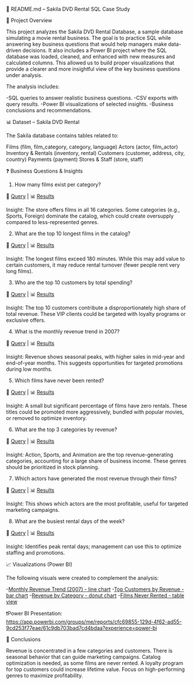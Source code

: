 📄 README.md – Sakila DVD Rental SQL Case Study

🎯 Project Overview

This project analyzes the Sakila DVD Rental Database, a sample database simulating a movie rental business.
The goal is to practice SQL while answering key business questions that would help managers make data-driven decisions. It also includes a Power BI project where the SQL database was loaded, cleaned, and enhanced with new measures and calculated columns. This allowed us to build proper visualizations that provide a clearer and more insightful view of the key business questions under analysis.

The analysis includes:

-SQL queries to answer realistic business questions.
-CSV exports with query results.
-Power BI visualizations of selected insights.
-Business conclusions and recommendations.



📊 Dataset – Sakila DVD Rental

The Sakila database contains tables related to:

Films (film, film_category, category, language)
Actors (actor, film_actor)
Inventory & Rentals (inventory, rental)
Customers (customer, address, city, country)
Payments (payment)
Stores & Staff (store, staff)



❓ Business Questions & Insights 

1. How many films exist per category?

📄 [Query](SQL/01_films_by_category.sql)
 | 📊 [Results](Results/01_films_by_category.csv)

Insight: The store offers films in all 16 categories. Some categories (e.g., Sports, Foreign) dominate the catalog, which could create oversupply compared to less-represented genres.



2. What are the top 10 longest films in the catalog?

📄 [Query](SQL/02_top_longest_films.sql)
 | 📊 [Results](Results/02_top_longest_films.csv)

Insight: The longest films exceed 180 minutes. While this may add value to certain customers, it may reduce rental turnover (fewer people rent very long films).



3. Who are the top 10 customers by total spending?

📄 [Query](SQL/03_top_customers.sql)
 | 📊 [Results](Results/03_top_customers.csv)

Insight: The top 10 customers contribute a disproportionately high share of total revenue. These VIP clients could be targeted with loyalty programs or exclusive offers.



4. What is the monthly revenue trend in 2007?

📄 [Query](SQL/04_monthly_revenue_2007.sql)
 | 📊 [Results](Results/04_monthly_revenue_2007.csv)

Insight: Revenue shows seasonal peaks, with higher sales in mid-year and end-of-year months. This suggests opportunities for targeted promotions during low months.



5. Which films have never been rented?

📄 [Query](SQL/05_films_never_rented.sql)
 | 📊 [Results](Results/05_films_never_rented.csv)

Insight: A small but significant percentage of films have zero rentals. These titles could be promoted more aggressively, bundled with popular movies, or removed to optimize inventory.



6. What are the top 3 categories by revenue?

📄 [Query](SQL/06_top_categories_revenue.sql)
 | 📊 [Results](Results/06_top_categories_revenue.csv)

Insight: Action, Sports, and Animation are the top revenue-generating categories, accounting for a large share of business income. These genres should be prioritized in stock planning.



7. Which actors have generated the most revenue through their films?

📄 [Query](SQL/07_top_actors_revenue.sql)
 | 📊 [Results](Results/07_top_actors_revenue.csv)

Insight: This shows which actors are the most profitable, useful for targeted marketing campaigns.



8. What are the busiest rental days of the week?

📄 [Query](SQL/08_busiest_rental_day.sql)
 | 📊 [Results](Results/08_busiest_rental_day.csv)

Insight: Identifies peak rental days; management can use this to optimize staffing and promotions.




📈 Visualizations (Power BI)

The following visuals were created to complement the analysis:

-[Monthly Revenue Trend (2007) - line chart](Visuals/MonthlyRevenueTrend.jpg)
-[Top Customers by Revenue - bar chart](Visuals/TopCustomers.jpg)
-[Revenue by Category - donut chart](Visuals/RevenueByCategory.jpg)
-[Films Never Rented - table view](Visuals/FilmsNeverRented.jpg)


❗Power BI Presentation: https://app.powerbi.com/groups/me/reports/cfc69855-129d-4f62-ad55-9cd253f77eae/61c9db703bad7cd4bdaa?experience=power-bi



📝 Conclusions

Revenue is concentrated in a few categories and customers.
There is seasonal behavior that can guide marketing campaigns.
Catalog optimization is needed, as some films are never rented.
A loyalty program for top customers could increase lifetime value.
Focus on high-performing genres to maximize profitability.
